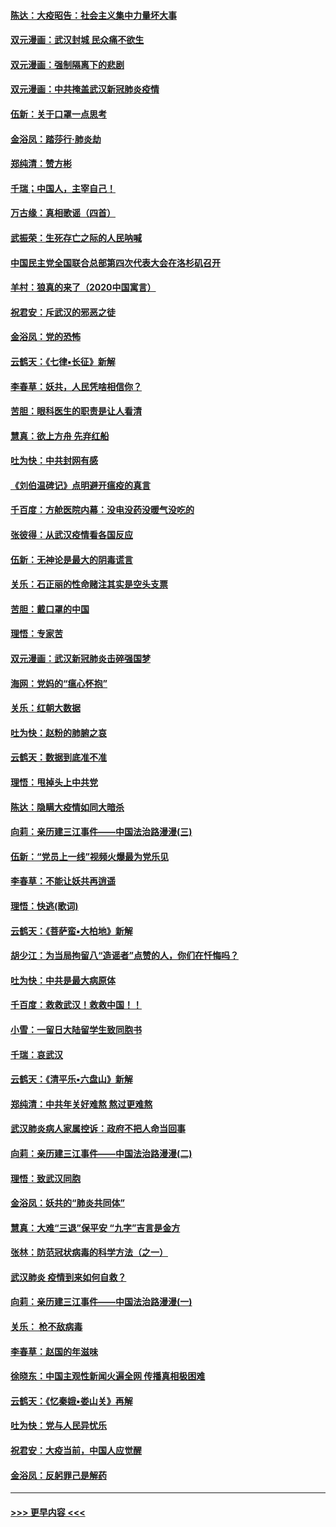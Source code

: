 #### [陈达：大疫昭告：社会主义集中力量坏大事](../pages/nsc993/n11859419.md?t=02120055) 
#### [双元漫画：武汉封城 民众痛不欲生](../pages/nsc993/n11859287.md?t=02120055) 
#### [双元漫画：强制隔离下的悲剧](../pages/nsc993/n11859244.md?t=02120055) 
#### [双元漫画：中共掩盖武汉新冠肺炎疫情](../pages/nsc993/n11858249.md?t=02120055) 
#### [伍新：关于口罩一点思考](../pages/nsc993/n11859195.md?t=02120055) 
#### [金浴凤：踏莎行‧肺炎劫](../pages/nsc993/n11858227.md?t=02120055) 
#### [郑纯清：赞方彬](../pages/nsc993/n11856803.md?t=02120055) 
#### [千瑞；中国人，主宰自己！](../pages/nsc993/n11856793.md?t=02120055) 
#### [万古缘：真相歌谣（四首）](../pages/nsc993/n11856263.md?t=02120055) 
#### [武振荣：生死存亡之际的人民呐喊](../pages/nsc993/n11856256.md?t=02120055) 
#### [中国民主党全国联合总部第四次代表大会在洛杉矶召开](../pages/nsc993/n11856344.md?t=02120055) 
#### [羊村：狼真的来了（2020中国寓言）](../pages/nsc993/n11856229.md?t=02120055) 
#### [祝君安：斥武汉的邪恶之徒](../pages/nsc993/n11855861.md?t=02120055) 
#### [金浴凤：党的恐怖](../pages/nsc993/n11855849.md?t=02120055) 
#### [云鹤天：《七律▪长征》新解](../pages/nsc993/n11855479.md?t=02120055) 
#### [李春草：妖共，人民凭啥相信你？](../pages/nsc993/n11855196.md?t=02120055) 
#### [苦胆：眼科医生的职责是让人看清](../pages/nsc993/n11853840.md?t=02120055) 
#### [慧真：欲上方舟 先弃红船](../pages/nsc993/n11853483.md?t=02120055) 
#### [吐为快：中共封网有感](../pages/nsc993/n11852575.md?t=02120055) 
#### [《刘伯温碑记》点明避开瘟疫的真言](../pages/nsc993/n11852128.md?t=02120055) 
#### [千百度：方舱医院内幕：没电没药没暖气没吃的](../pages/nsc993/n11850211.md?t=02120055) 
#### [张彼得：从武汉疫情看各国反应](../pages/nsc993/n11850102.md?t=02120055) 
#### [伍新：无神论是最大的阴毒谎言](../pages/nsc993/n11846129.md?t=02120055) 
#### [关乐：石正丽的性命赌注其实是空头支票](../pages/nsc993/n11846109.md?t=02120055) 
#### [苦胆：戴口罩的中国](../pages/nsc993/n11845576.md?t=02120055) 
#### [理悟：专家苦](../pages/nsc993/n11845564.md?t=02120055) 
#### [双元漫画：武汉新冠肺炎击碎强国梦](../pages/nsc993/n11843320.md?t=02120055) 
#### [海网：党妈的“瘟心怀抱”](../pages/nsc993/n11840740.md?t=02120055) 
#### [关乐：红朝大数据](../pages/nsc993/n11840675.md?t=02120055) 
#### [吐为快：赵粉的肺腑之哀](../pages/nsc993/n11840618.md?t=02120055) 
#### [云鹤天：数据到底准不准](../pages/nsc993/n11840325.md?t=02120055) 
#### [理悟：甩掉头上中共党](../pages/nsc993/n11838826.md?t=02120055) 
#### [陈达：隐瞒大疫情如同大暗杀](../pages/nsc993/n11838771.md?t=02120055) 
#### [向莉：亲历建三江事件——中国法治路漫漫(三)](../pages/nsc993/n11831825.md?t=02120055) 
#### [伍新：“党员上一线”视频火爆最为党乐见](../pages/nsc993/n11838200.md?t=02120055) 
#### [李春草：不能让妖共再逍遥](../pages/nsc993/n11838102.md?t=02120055) 
#### [理悟：快逃(歌词)](../pages/nsc993/n11838083.md?t=02120055) 
#### [云鹤天：《菩萨蛮▪大柏地》新解](../pages/nsc993/n11838059.md?t=02120055) 
#### [胡少江：为当局拘留八“造谣者”点赞的人，你们在忏悔吗？](../pages/nsc993/n11836801.md?t=02120055) 
#### [吐为快：中共是最大病原体](../pages/nsc993/n11836748.md?t=02120055) 
#### [千百度：救救武汉！救救中国！！](../pages/nsc993/n11836145.md?t=02120055) 
#### [小雪：一留日大陆留学生致同胞书](../pages/nsc993/n11834624.md?t=02120055) 
#### [千瑞：哀武汉](../pages/nsc993/n11833647.md?t=02120055) 
#### [云鹤天：《清平乐▪六盘山》新解](../pages/nsc993/n11833611.md?t=02120055) 
#### [郑纯清：中共年关好难熬 熬过更难熬](../pages/nsc993/n11833489.md?t=02120055) 
#### [武汉肺炎病人家属控诉：政府不把人命当回事](../pages/nsc993/n11833205.md?t=02120055) 
#### [向莉：亲历建三江事件——中国法治路漫漫(二)](../pages/nsc993/n11829102.md?t=02120055) 
#### [理悟：致武汉同胞](../pages/nsc993/n11831522.md?t=02120055) 
#### [金浴凤：妖共的“肺炎共同体”](../pages/nsc993/n11829448.md?t=02120055) 
#### [慧真：大难“三退”保平安 “九字”吉言是金方](../pages/nsc993/n11829501.md?t=02120055) 
#### [张林：防范冠状病毒的科学方法（之一）](../pages/nsc993/n11828618.md?t=02120055) 
#### [武汉肺炎 疫情到来如何自救？](../pages/nsc993/n11827632.md?t=02120055) 
#### [向莉：亲历建三江事件——中国法治路漫漫(一)](../pages/nsc993/n11827190.md?t=02120055) 
#### [关乐： 枪不敌病毒](../pages/nsc993/n11826746.md?t=02120055) 
#### [李春草：赵国的年滋味](../pages/nsc993/n11826321.md?t=02120055) 
#### [徐晓东：中国主观性新闻火遍全网 传播真相极困难](../pages/nsc993/n11826508.md?t=02120055) 
#### [云鹤天：《忆秦娥▪娄山关》再解](../pages/nsc993/n11824682.md?t=02120055) 
#### [吐为快：党与人民异忧乐](../pages/nsc993/n11824660.md?t=02120055) 
#### [祝君安：大疫当前，中国人应觉醒](../pages/nsc993/n11821946.md?t=02120055) 
#### [金浴凤：反躬罪己是解药](../pages/nsc993/n11820280.md?t=02120055) 

----
#### [ >>> 更早内容 <<< ](../indexes/nsc993-earlier.md)
